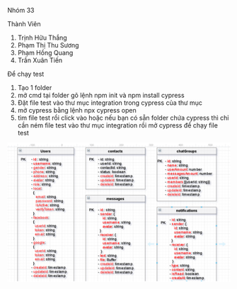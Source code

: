 Nhóm 33

Thành Viên
1. Trịnh Hữu Thắng
2. Phạm Thị Thu Sương
3. Phạm Hồng Quang
4. Trần Xuân Tiến


Để chạy test
1. Tạo 1 folder
2. mở cmd tại folder gõ lệnh npm init và npm install cypress
3. Đặt file test vào thư mục integration trong cypress của thư mục
4. mở cypress bằng lệnh npx cypress open
5. tìm file test rồi click vào
hoặc nếu bạn có sẵn folder chứa cypress thì chỉ cần ném file test vào thư mục integration rồi mở cypress để chạy file test
<img src="/db.png"/>
